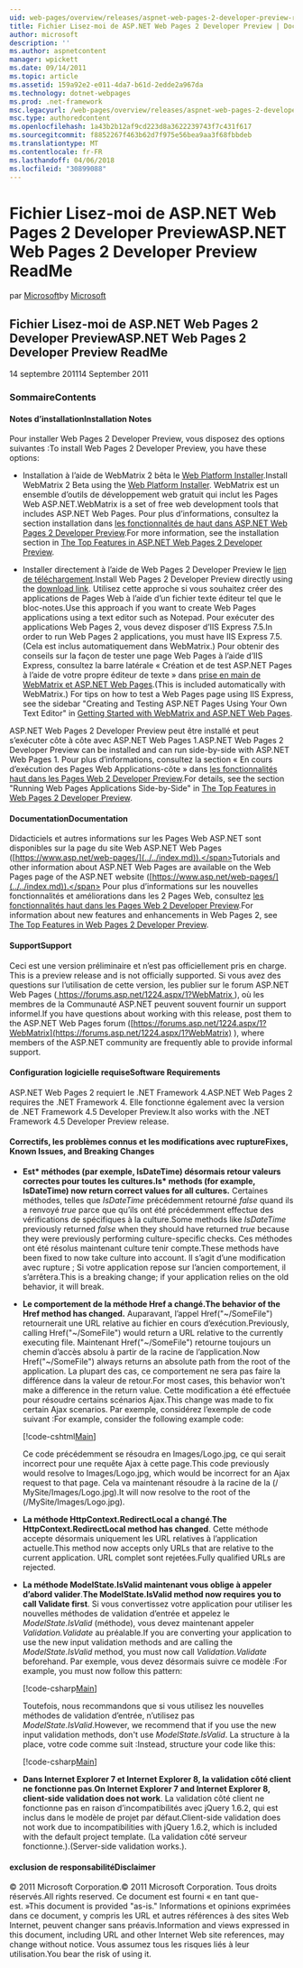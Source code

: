 ```yaml
---
uid: web-pages/overview/releases/aspnet-web-pages-2-developer-preview-readme
title: Fichier Lisez-moi de ASP.NET Web Pages 2 Developer Preview | Documents Microsoft
author: microsoft
description: ''
ms.author: aspnetcontent
manager: wpickett
ms.date: 09/14/2011
ms.topic: article
ms.assetid: 159a92e2-e011-4da7-b61d-2edde2a967da
ms.technology: dotnet-webpages
ms.prod: .net-framework
msc.legacyurl: /web-pages/overview/releases/aspnet-web-pages-2-developer-preview-readme
msc.type: authoredcontent
ms.openlocfilehash: 1a43b2b12af9cd223d8a3622239743f7c431f617
ms.sourcegitcommit: f8852267f463b62d7f975e56bea9aa3f68fbbdeb
ms.translationtype: MT
ms.contentlocale: fr-FR
ms.lasthandoff: 04/06/2018
ms.locfileid: "30899088"
---
```

<a name="aspnet-web-pages-2-developer-preview-readme"></a><span data-ttu-id="df459-102">Fichier Lisez-moi de ASP.NET Web Pages 2 Developer Preview</span><span class="sxs-lookup"><span data-stu-id="df459-102">ASP.NET Web Pages 2 Developer Preview ReadMe</span></span>
====================
<span data-ttu-id="df459-103">par [Microsoft](https://github.com/microsoft)</span><span class="sxs-lookup"><span data-stu-id="df459-103">by [Microsoft](https://github.com/microsoft)</span></span>

## <a name="aspnet-web-pages-2-developer-preview-readme"></a><span data-ttu-id="df459-104">Fichier Lisez-moi de ASP.NET Web Pages 2 Developer Preview</span><span class="sxs-lookup"><span data-stu-id="df459-104">ASP.NET Web Pages 2 Developer Preview ReadMe</span></span>

<span data-ttu-id="df459-105">14 septembre 2011</span><span class="sxs-lookup"><span data-stu-id="df459-105">14 September 2011</span></span>

### <a name="contents"></a><span data-ttu-id="df459-106">Sommaire</span><span class="sxs-lookup"><span data-stu-id="df459-106">Contents</span></span>

#### <a id="_Toc303701284"></a>  <span data-ttu-id="df459-107">Notes d’installation</span><span class="sxs-lookup"><span data-stu-id="df459-107">Installation Notes</span></span>

<span data-ttu-id="df459-108">Pour installer Web Pages 2 Developer Preview, vous disposez des options suivantes :</span><span class="sxs-lookup"><span data-stu-id="df459-108">To install Web Pages 2 Developer Preview, you have these options:</span></span>

- <span data-ttu-id="df459-109">Installation à l’aide de WebMatrix 2 bêta le [Web Platform Installer](https://go.microsoft.com/fwlink/?LinkId=226883).</span><span class="sxs-lookup"><span data-stu-id="df459-109">Install WebMatrix 2 Beta using the [Web Platform Installer](https://go.microsoft.com/fwlink/?LinkId=226883).</span></span> <span data-ttu-id="df459-110">WebMatrix est un ensemble d’outils de développement web gratuit qui inclut les Pages Web ASP.NET.</span><span class="sxs-lookup"><span data-stu-id="df459-110">WebMatrix is a set of free web development tools that includes ASP.NET Web Pages.</span></span> <span data-ttu-id="df459-111">Pour plus d’informations, consultez la section installation dans [les fonctionnalités de haut dans ASP.NET Web Pages 2 Developer Preview](https://go.microsoft.com/fwlink/?LinkID=227824).</span><span class="sxs-lookup"><span data-stu-id="df459-111">For more information, see the installation section in [The Top Features in ASP.NET Web Pages 2 Developer Preview](https://go.microsoft.com/fwlink/?LinkID=227824).</span></span>

- <span data-ttu-id="df459-112">Installer directement à l’aide de Web Pages 2 Developer Preview le [lien de téléchargement](https://go.microsoft.com/fwlink/?LinkID=226335).</span><span class="sxs-lookup"><span data-stu-id="df459-112">Install Web Pages 2 Developer Preview directly using the [download link](https://go.microsoft.com/fwlink/?LinkID=226335).</span></span> <span data-ttu-id="df459-113">Utilisez cette approche si vous souhaitez créer des applications de Pages Web à l’aide d’un fichier texte éditeur tel que le bloc-notes.</span><span class="sxs-lookup"><span data-stu-id="df459-113">Use this approach if you want to create Web Pages applications using a text editor such as Notepad.</span></span> <span data-ttu-id="df459-114">Pour exécuter des applications Web Pages 2, vous devez disposer d’IIS Express 7.5.</span><span class="sxs-lookup"><span data-stu-id="df459-114">In order to run Web Pages 2 applications, you must have IIS Express 7.5.</span></span> <span data-ttu-id="df459-115">(Cela est inclus automatiquement dans WebMatrix.) Pour obtenir des conseils sur la façon de tester une page Web Pages à l’aide d’IIS Express, consultez la barre latérale « Création et de test ASP.NET Pages à l’aide de votre propre éditeur de texte » dans [prise en main de WebMatrix et ASP.NET Web Pages](https://go.microsoft.com/fwlink/?LinkId=202889).</span><span class="sxs-lookup"><span data-stu-id="df459-115">(This is included automatically with WebMatrix.) For tips on how to test a Web Pages page using IIS Express, see the sidebar "Creating and Testing ASP.NET Pages Using Your Own Text Editor" in [Getting Started with WebMatrix and ASP.NET Web Pages](https://go.microsoft.com/fwlink/?LinkId=202889).</span></span>

<span data-ttu-id="df459-116">ASP.NET Web Pages 2 Developer Preview peut être installé et peut s’exécuter côte à côte avec ASP.NET Web Pages 1.</span><span class="sxs-lookup"><span data-stu-id="df459-116">ASP.NET Web Pages 2 Developer Preview can be installed and can run side-by-side with ASP.NET Web Pages 1.</span></span> <a id="a"></a><span data-ttu-id="df459-117">Pour plus d’informations, consultez la section « En cours d’exécution des Pages Web Applications-côte » dans [les fonctionnalités haut dans les Pages Web 2 Developer Preview](https://go.microsoft.com/fwlink/?LinkID=227824).</span><span class="sxs-lookup"><span data-stu-id="df459-117">For details, see the section "Running Web Pages Applications Side-by-Side" in [The Top Features in Web Pages 2 Developer Preview](https://go.microsoft.com/fwlink/?LinkID=227824).</span></span>

#### <a id="_Toc303701285"></a>  <span data-ttu-id="df459-118">Documentation</span><span class="sxs-lookup"><span data-stu-id="df459-118">Documentation</span></span>

<span data-ttu-id="df459-119">Didacticiels et autres informations sur les Pages Web ASP.NET sont disponibles sur la page du site Web ASP.NET Web Pages ([https://www.asp.net/web-pages/](../../index.md)).</span><span class="sxs-lookup"><span data-stu-id="df459-119">Tutorials and other information about ASP.NET Web Pages are available on the Web Pages page of the ASP.NET website ([https://www.asp.net/web-pages/](../../index.md)).</span></span> <span data-ttu-id="df459-120">Pour plus d’informations sur les nouvelles fonctionnalités et améliorations dans les 2 Pages Web, consultez [les fonctionnalités haut dans les Pages Web 2 Developer Preview](https://go.microsoft.com/fwlink/?LinkID=227824).</span><span class="sxs-lookup"><span data-stu-id="df459-120">For information about new features and enhancements in Web Pages 2, see [The Top Features in Web Pages 2 Developer Preview](https://go.microsoft.com/fwlink/?LinkID=227824).</span></span>

#### <a id="_Toc303701286"></a>  <span data-ttu-id="df459-121">Support</span><span class="sxs-lookup"><span data-stu-id="df459-121">Support</span></span>

<a id="_Toc209852135"></a><span data-ttu-id="df459-122"><a id="_Toc255833657"></a> Ceci est une version préliminaire et n’est pas officiellement pris en charge.</span><span class="sxs-lookup"><span data-stu-id="df459-122"><a id="_Toc255833657"></a> This is a preview release and is not officially supported.</span></span> <span data-ttu-id="df459-123">Si vous avez des questions sur l’utilisation de cette version, les publier sur le forum ASP.NET Web Pages ([ https://forums.asp.net/1224.aspx/1?WebMatrix ](https://forums.asp.net/1224.aspx/1?WebMatrix) ), où les membres de la Communauté ASP.NET peuvent souvent fournir un support informel.</span><span class="sxs-lookup"><span data-stu-id="df459-123">If you have questions about working with this release, post them to the ASP.NET Web Pages forum ([https://forums.asp.net/1224.aspx/1?WebMatrix](https://forums.asp.net/1224.aspx/1?WebMatrix) ), where members of the ASP.NET community are frequently able to provide informal support.</span></span>

#### <a id="_Toc303701287"></a>  <span data-ttu-id="df459-124">Configuration logicielle requise</span><span class="sxs-lookup"><span data-stu-id="df459-124">Software Requirements</span></span>

<span data-ttu-id="df459-125">ASP.NET Web Pages 2 requiert le .NET Framework 4.</span><span class="sxs-lookup"><span data-stu-id="df459-125">ASP.NET Web Pages 2 requires the .NET Framework 4.</span></span> <span data-ttu-id="df459-126">Elle fonctionne également avec la version de .NET Framework 4.5 Developer Preview.</span><span class="sxs-lookup"><span data-stu-id="df459-126">It also works with the .NET Framework 4.5 Developer Preview release.</span></span>

<a id="_Toc303701288"></a><a id="_Breaking_Changes"></a>

#### <a name="fixes-known-issues-and-breaking-changes"></a><span data-ttu-id="df459-127">Correctifs, les problèmes connus et les modifications avec rupture</span><span class="sxs-lookup"><span data-stu-id="df459-127">Fixes, Known Issues, and Breaking Changes</span></span>

<a id="_Toc224729061"></a><a id="_Toc238051347"></a>

- <span data-ttu-id="df459-128">**Est\* méthodes (par exemple, IsDateTime) désormais retour valeurs correctes pour toutes les cultures.**</span><span class="sxs-lookup"><span data-stu-id="df459-128">**Is\* methods (for example, IsDateTime) now return correct values for all cultures.**</span></span> <span data-ttu-id="df459-129">Certaines méthodes, telles que *IsDateTime* précédemment retourné *false* quand ils a renvoyé *true* parce que qu’ils ont été précédemment effectue des vérifications de spécifiques à la culture.</span><span class="sxs-lookup"><span data-stu-id="df459-129">Some methods like *IsDateTime* previously returned *false* when they should have returned *true* because they were previously performing culture-specific checks.</span></span> <span data-ttu-id="df459-130">Ces méthodes ont été résolus maintenant culture tenir compte.</span><span class="sxs-lookup"><span data-stu-id="df459-130">These methods have been fixed to now take culture into account.</span></span> <span data-ttu-id="df459-131">Il s’agit d’une modification avec rupture ; Si votre application repose sur l’ancien comportement, il s’arrêtera.</span><span class="sxs-lookup"><span data-stu-id="df459-131">This is a breaking change; if your application relies on the old behavior, it will break.</span></span>
- <span data-ttu-id="df459-132">**Le comportement de la méthode Href a changé.**</span><span class="sxs-lookup"><span data-stu-id="df459-132">**The behavior of the Href method has changed.**</span></span> <span data-ttu-id="df459-133">Auparavant, l’appel Href("~/SomeFile") retournerait une URL relative au fichier en cours d’exécution.</span><span class="sxs-lookup"><span data-stu-id="df459-133">Previously, calling Href("~/SomeFile") would return a URL relative to the currently executing file.</span></span> <span data-ttu-id="df459-134">Maintenant Href("~/SomeFile") retourne toujours un chemin d’accès absolu à partir de la racine de l’application.</span><span class="sxs-lookup"><span data-stu-id="df459-134">Now Href("~/SomeFile") always returns an absolute path from the root of the application.</span></span> <span data-ttu-id="df459-135">La plupart des cas, ce comportement ne sera pas faire la différence dans la valeur de retour.</span><span class="sxs-lookup"><span data-stu-id="df459-135">For most cases, this behavior won't make a difference in the return value.</span></span> <span data-ttu-id="df459-136">Cette modification a été effectuée pour résoudre certains scénarios Ajax.</span><span class="sxs-lookup"><span data-stu-id="df459-136">This change was made to fix certain Ajax scenarios.</span></span> <span data-ttu-id="df459-137">Par exemple, considérez l’exemple de code suivant :</span><span class="sxs-lookup"><span data-stu-id="df459-137">For example, consider the following example code:</span></span> 

    [!code-cshtml[Main](aspnet-web-pages-2-developer-preview-readme/samples/sample1.cshtml)]

    <span data-ttu-id="df459-138">Ce code précédemment se résoudra en Images/Logo.jpg, ce qui serait incorrect pour une requête Ajax à cette page.</span><span class="sxs-lookup"><span data-stu-id="df459-138">This code previously would resolve to Images/Logo.jpg, which would be incorrect for an Ajax request to that page.</span></span> <span data-ttu-id="df459-139">Cela va maintenant résoudre à la racine de la (/ MySite/Images/Logo.jpg).</span><span class="sxs-lookup"><span data-stu-id="df459-139">It will now resolve to the root of the (/MySite/Images/Logo.jpg).</span></span>
- <span data-ttu-id="df459-140">**La méthode HttpContext.RedirectLocal a changé**.</span><span class="sxs-lookup"><span data-stu-id="df459-140">**The HttpContext.RedirectLocal method has changed**.</span></span> <span data-ttu-id="df459-141">Cette méthode accepte désormais uniquement les URL relatives à l’application actuelle.</span><span class="sxs-lookup"><span data-stu-id="df459-141">This method now accepts only URLs that are relative to the current application.</span></span> <span data-ttu-id="df459-142">URL complet sont rejetées.</span><span class="sxs-lookup"><span data-stu-id="df459-142">Fully qualified URLs are rejected.</span></span>
- <span data-ttu-id="df459-143">**La méthode ModelState.IsValid maintenant vous oblige à appeler d’abord valider**.</span><span class="sxs-lookup"><span data-stu-id="df459-143">**The ModelState.IsValid method now requires you to call Validate first**.</span></span> <span data-ttu-id="df459-144">Si vous convertissez votre application pour utiliser les nouvelles méthodes de validation d’entrée et appelez le *ModelState.IsValid* (méthode), vous devez maintenant appeler *Validation.Validate* au préalable.</span><span class="sxs-lookup"><span data-stu-id="df459-144">If you are converting your application to use the new input validation methods and are calling the *ModelState.IsValid* method, you must now call *Validation.Validate* beforehand.</span></span> <span data-ttu-id="df459-145">Par exemple, vous devez désormais suivre ce modèle :</span><span class="sxs-lookup"><span data-stu-id="df459-145">For example, you must now follow this pattern:</span></span> 

    [!code-csharp[Main](aspnet-web-pages-2-developer-preview-readme/samples/sample2.cs)]

  <span data-ttu-id="df459-146">Toutefois, nous recommandons que si vous utilisez les nouvelles méthodes de validation d’entrée, n’utilisez pas *ModelState.IsValid*.</span><span class="sxs-lookup"><span data-stu-id="df459-146">However, we recommend that if you use the new input validation methods, don't use *ModelState.IsValid*.</span></span> <span data-ttu-id="df459-147">La structure à la place, votre code comme suit :</span><span class="sxs-lookup"><span data-stu-id="df459-147">Instead, structure your code like this:</span></span> 

    [!code-csharp[Main](aspnet-web-pages-2-developer-preview-readme/samples/sample3.cs)]
- <span data-ttu-id="df459-148">**Dans Internet Explorer 7 et Internet Explorer 8, la validation côté client ne fonctionne pas**.</span><span class="sxs-lookup"><span data-stu-id="df459-148">**On Internet Explorer 7 and Internet Explorer 8, client-side validation does not work**.</span></span> <span data-ttu-id="df459-149">La validation côté client ne fonctionne pas en raison d’incompatibilités avec jQuery 1.6.2, qui est inclus dans le modèle de projet par défaut.</span><span class="sxs-lookup"><span data-stu-id="df459-149">Client-side validation does not work due to incompatibilities with jQuery 1.6.2, which is included with the default project template.</span></span> <span data-ttu-id="df459-150">(La validation côté serveur fonctionne.).</span><span class="sxs-lookup"><span data-stu-id="df459-150">(Server-side validation works.).</span></span>

#### <a id="_Toc303701289"></a>  <span data-ttu-id="df459-151">exclusion de responsabilité</span><span class="sxs-lookup"><span data-stu-id="df459-151">Disclaimer</span></span>

<span data-ttu-id="df459-152">© 2011 Microsoft Corporation.</span><span class="sxs-lookup"><span data-stu-id="df459-152">© 2011 Microsoft Corporation.</span></span> <span data-ttu-id="df459-153">Tous droits réservés.</span><span class="sxs-lookup"><span data-stu-id="df459-153">All rights reserved.</span></span> <span data-ttu-id="df459-154">Ce document est fourni « en tant que-est. »</span><span class="sxs-lookup"><span data-stu-id="df459-154">This document is provided "as-is."</span></span> <span data-ttu-id="df459-155">Informations et opinions exprimées dans ce document, y compris les URL et autres références à des sites Web Internet, peuvent changer sans préavis.</span><span class="sxs-lookup"><span data-stu-id="df459-155">Information and views expressed in this document, including URL and other Internet Web site references, may change without notice.</span></span> <span data-ttu-id="df459-156">Vous assumez tous les risques liés à leur utilisation.</span><span class="sxs-lookup"><span data-stu-id="df459-156">You bear the risk of using it.</span></span>
